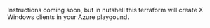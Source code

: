 Instructions coming soon, but in nutshell this terraform will create X Windows clients in your Azure playgound.
